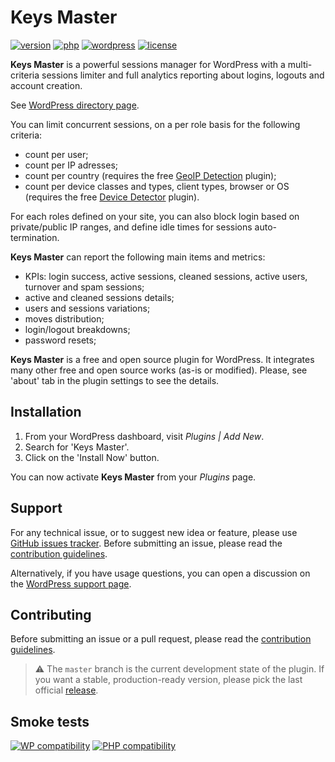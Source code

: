 # Keys Master
[![version](https://badgen.net/github/release/Pierre-Lannoy/wp-keys-master/)](https://wordpress.org/plugins/keys-master/)
[![php](https://badgen.net/badge/php/7.2+/green)](https://wordpress.org/plugins/keys-master/)
[![wordpress](https://badgen.net/badge/wordpress/5.2+/green)](https://wordpress.org/plugins/keys-master/)
[![license](https://badgen.net/github/license/Pierre-Lannoy/wp-keys-master/)](/license.txt)

__Keys Master__ is a powerful sessions manager for WordPress with a multi-criteria sessions limiter and full analytics reporting about logins, logouts and account creation.

See [WordPress directory page](https://wordpress.org/plugins/keys-master/). 

You can limit concurrent sessions, on a per role basis for the following criteria:

* count per user;
* count per IP adresses;
* count per country (requires the free [GeoIP Detection](https://wordpress.org/plugins/geoip-detect/) plugin);
* count per device classes and types, client types, browser or OS (requires the free [Device Detector](https://wordpress.org/plugins/device-detector/) plugin).

For each roles defined on your site, you can also block login based on private/public IP ranges, and define idle times for sessions auto-termination.

__Keys Master__ can report the following main items and metrics:

* KPIs: login success, active sessions, cleaned sessions, active users, turnover and spam sessions;
* active and cleaned sessions details;
* users and sessions variations;
* moves distribution;
* login/logout breakdowns;
* password resets;

__Keys Master__ is a free and open source plugin for WordPress. It integrates many other free and open source works (as-is or modified). Please, see 'about' tab in the plugin settings to see the details.

## Installation

1. From your WordPress dashboard, visit _Plugins | Add New_.
2. Search for 'Keys Master'.
3. Click on the 'Install Now' button.

You can now activate __Keys Master__ from your _Plugins_ page.

## Support

For any technical issue, or to suggest new idea or feature, please use [GitHub issues tracker](https://github.com/Pierre-Lannoy/wp-keys-master/issues). Before submitting an issue, please read the [contribution guidelines](CONTRIBUTING.md).

Alternatively, if you have usage questions, you can open a discussion on the [WordPress support page](https://wordpress.org/support/plugin/keys-master/). 

## Contributing

Before submitting an issue or a pull request, please read the [contribution guidelines](CONTRIBUTING.md).

> ⚠️ The `master` branch is the current development state of the plugin. If you want a stable, production-ready version, please pick the last official [release](https://github.com/Pierre-Lannoy/wp-keys-master/releases).

## Smoke tests
[![WP compatibility](https://plugintests.com/plugins/keys-master/wp-badge.svg)](https://plugintests.com/plugins/keys-master/latest)
[![PHP compatibility](https://plugintests.com/plugins/keys-master/php-badge.svg)](https://plugintests.com/plugins/keys-master/latest)